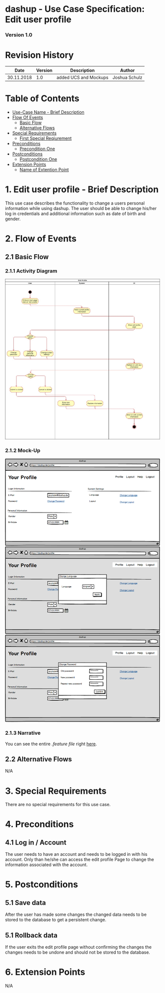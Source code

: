 dashup - Use Case Specification: Edit user profile
============================================
### Version 1.0

# Revision History

| Date       | Version | Description          | Author      |
|------------|---------|----------------------|-------------|
| 30.11.2018 |1.0      |added UCS and Mockups |Joshua Schulz|

# Table of Contents

- [Use-Case Name - Brief Description](#1-use-case-name---brief-description) 
- [Flow Of Events](#2-flow-of-events)
    - [Basic Flow](#21-basic-flow)
    - [Alternative Flows](#22-alternative-flows)
- [Special Requirements](#3-special-requirements)
    - [First Special Reqiurement](#31--first-special-requirement-)
- [Preconditions](#4-preconditions)
    - [Precondition One](#41--precondition-one-)
- [Postconditions](#5-postconditions) 
    - [Postcondition One](#51--postcondition-one-) 
- [Extension Points](#6-extension-points)
    - [Name of Extention Point](#61-name-of-extension-point)

# 1. Edit user profile - Brief Description

This use case describes the functionality to change a users personal information while using dashup.
The user should be able to change his/her log in credentials and additional information such as date of birth and gender.

# 2. Flow of Events

## 2.1 Basic Flow
### 2.1.1 Activity Diagram
<img src="./editProfile.jpg" alt="Change profile activity diagram" />

### 2.1.2 Mock-Up
<img src="./mockups/Profile.png" alt="Change profile page" />
<br />
<img src="./mockups/Profile Dialog.png" alt="Change language dialog" />
<br />
<img src="./mockups/Profile Dialog II.png" alt="Change password dialog" />
<br />

### 2.1.3 Narrative
You can see the entire _.feature file_ right [here](editProfile.feature).
## 2.2 Alternative Flows
N/A

# 3. Special Requirements
There are no special requirements for this use case.
# 4. Preconditions
## 4.1 Log in / Account
The user needs to have an account and needs to be logged in with his account. Only than he/she can access the edit 
profile Page to change the information associated with the account.
# 5. Postconditions
##  5.1 Save data
After the user has made some changes the changed data needs to be stored to the database to get a persistent change.
##  5.1 Rollback data
If the user exits the edit profile page without confirming the changes the changes needs to be undone and should not be stored to the database.
# 6. Extension Points

N/A